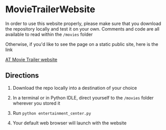 # MovieTrailerWebsite

In order to use this website properly, please make sure that you download the repository locally and test it on your own. Comments and code are all available to read within the `/movies` folder

Otherwise, if you'd like to see the page on a static public site, here is the link

[AT Movie Trailer website](https://anuroopbthomas.github.io/MovieTrailerWebsite/movies/fresh_tomatoes.html)

## Directions

1. Download the repo locally into a destination of your choice

2. In a terminal or in Python IDLE, direct yourself to the `/movies` folder wherever you stored it

3. Run `python entertainment_center.py`

4. Your default web browser will launch with the website

